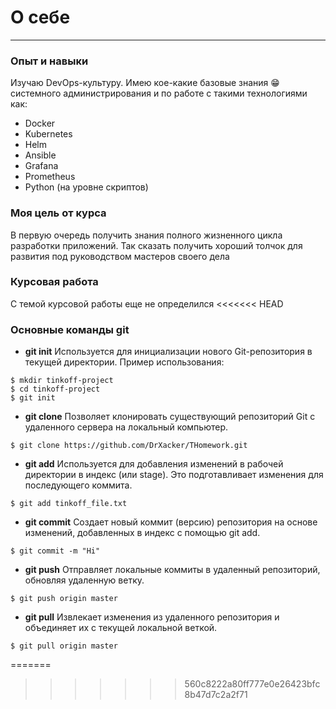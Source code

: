 # О себе
---
### Опыт и навыки
Изучаю DevOps-культуру. Имею кое-какие базовые знания 😁 системного администрирования и по работе с такими технологиями как:
* Docker
* Kubernetes
* Helm
* Ansible
* Grafana
* Prometheus
* Python (на уровне скриптов)

### Моя цель от курса
В первую очередь получить знания полного жизненного цикла разработки приложений. Так сказать получить хороший толчок для развития под руководством мастеров своего дела

### Курсовая работа
С темой курсовой работы еще не определился
<<<<<<< HEAD

### Основные команды git
* __git init__
Используется для инициализации нового Git-репозитория в текущей директории.
Пример использования:
```
$ mkdir tinkoff-project
$ cd tinkoff-project
$ git init
```
* __git clone__
Позволяет клонировать существующий репозиторий Git с удаленного сервера на локальный компьютер.
```
$ git clone https://github.com/DrXacker/THomework.git
```

* __git add__
Используется для добавления изменений в рабочей директории в индекс (или stage). Это подготавливает изменения для последующего коммита.
```
$ git add tinkoff_file.txt
```

* __git commit__
Создает новый коммит (версию) репозитория на основе изменений, добавленных в индекс с помощью git add.
```
$ git commit -m "Hi"
```

* __git push__
Отправляет локальные коммиты в удаленный репозиторий, обновляя удаленную ветку.
```
$ git push origin master
```

* __git pull__
Извлекает изменения из удаленного репозитория и объединяет их с текущей локальной веткой.
```
$ git pull origin master
```
=======
>>>>>>> 560c8222a80ff777e0e26423bfc8b47d7c2a2f71
